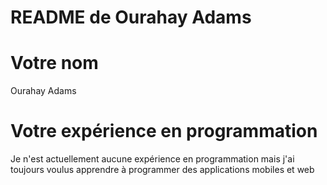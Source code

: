 # README de Ourahay Adams


#  Votre nom 
   Ourahay Adams


#  Votre expérience en programmation
   Je n'est actuellement aucune expérience en programmation mais j'ai toujours voulus apprendre à programmer des applications mobiles et web